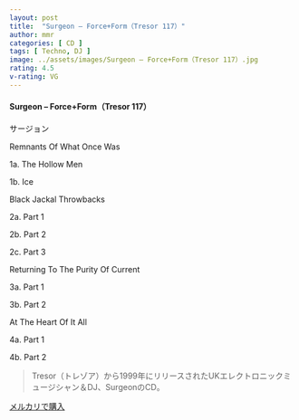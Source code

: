 ```yaml
---
layout: post
title:  "Surgeon – Force+Form（Tresor 117）"
author: mmr
categories: [ CD ]
tags: [ Techno, DJ ]
image: ../assets/images/Surgeon – Force+Form（Tresor 117）.jpg
rating: 4.5
v-rating: VG
---
```


#### Surgeon – Force+Form（Tresor 117）

サージョン

Remnants Of What Once Was

1a. The Hollow Men

1b. Ice

Black Jackal Throwbacks

2a. Part 1

2b. Part 2

2c. Part 3

Returning To The Purity Of Current

3a. Part 1

3b. Part 2

At The Heart Of It All

4a. Part 1

4b. Part 2

> Tresor（トレゾア）から1999年にリリースされたUKエレクトロニックミュージシャン＆DJ、SurgeonのCD。

[メルカリで購入](https://jp.mercari.com/item/m56790117457)

